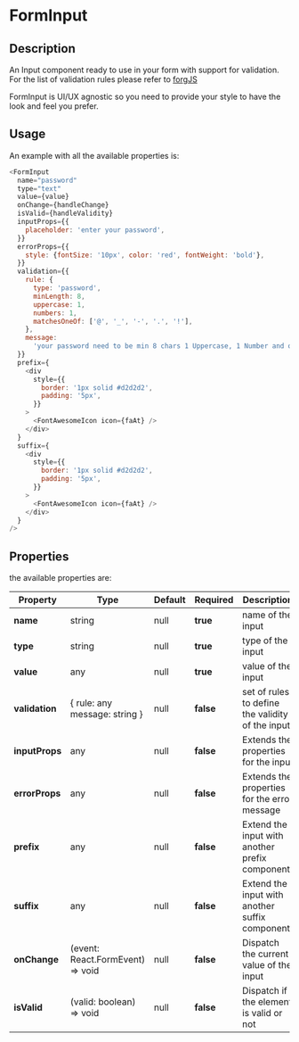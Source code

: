 # FormInput

## Description

An Input component ready to use in your form with support for validation. For
the list of validation rules please refer to
[forgJS](https://github.com/oussamahamdaoui/forgJs)

FormInput is UI/UX agnostic so you need to provide your style to have the look
and feel you prefer.

## Usage

An example with all the available properties is:

```js
<FormInput
  name="password"
  type="text"
  value={value}
  onChange={handleChange}
  isValid={handleValidity}
  inputProps={{
    placeholder: 'enter your password',
  }}
  errorProps={{
    style: {fontSize: '10px', color: 'red', fontWeight: 'bold'},
  }}
  validation={{
    rule: {
      type: 'password',
      minLength: 8,
      uppercase: 1,
      numbers: 1,
      matchesOneOf: ['@', '_', '-', '.', '!'],
    },
    message:
      'your password need to be min 8 chars 1 Uppercase, 1 Number and one special character',
  }}
  prefix={
    <div
      style={{
        border: '1px solid #d2d2d2',
        padding: '5px',
      }}
    >
      <FontAwesomeIcon icon={faAt} />
    </div>
  }
  suffix={
    <div
      style={{
        border: '1px solid #d2d2d2',
        padding: '5px',
      }}
    >
      <FontAwesomeIcon icon={faAt} />
    </div>
  }
/>
```

## Properties

the available properties are:

| Property       | Type                                               | Default | Required  | Description                                      |
| -------------- | -------------------------------------------------- | ------- | --------- | ------------------------------------------------ |
| **name**       | string                                             | null    | **true**  | name of the input                                |
| **type**       | string                                             | null    | **true**  | type of the input                                |
| **value**      | any                                                | null    | **true**  | value of the input                               |
| **validation** | { rule: any message: string }                      | null    | **false** | set of rules to define the validity of the input |
| **inputProps** | any                                                | null    | **false** | Extends the properties for the input             |
| **errorProps** | any                                                | null    | **false** | Extends the properties for the error message     |
| **prefix**     | any                                                | null    | **false** | Extend the input with another prefix component   |
| **suffix**     | any                                                | null    | **false** | Extend the input with another suffix component}  |
| **onChange**   | (event: React.FormEvent<HTMLInputElement>) => void | null    | **false** | Dispatch the current value of the input          |
| **isValid**    | (valid: boolean) => void                           | null    | **false** | Dispatch if the element is valid or not          |